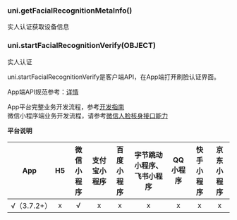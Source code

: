 ### uni.getFacialRecognitionMetaInfo()  
实人认证获取设备信息

### uni.startFacialRecognitionVerify(OBJECT)  
实人认证  

uni.startFacialRecognitionVerify是客户端API，在App端打开刷脸认证界面。  

App端API规范参考：[详情](https://uniapp.dcloud.net.cn/uniCloud/frv/dev.html#start-frv)  

App平台完整业务开发流程，参考[开发指南](https://uniapp.dcloud.net.cn/uniCloud/frv/dev.html)  
微信小程序端业务开发流程，请参考[微信人脸核身接口能力](https://developers.weixin.qq.com/community/business/doc/000442d352c1202bd498ecb105c00d)  

**平台说明**

|App|H5|微信小程序|支付宝小程序|百度小程序|字节跳动小程序、飞书小程序|QQ小程序|快手小程序|京东小程序|
|:-:|:-:|:-:|:-:|:-:|:-:|:-:|:-:|:-:|
|√（3.7.2+）|x|√|x|x|x|x|x|x|

